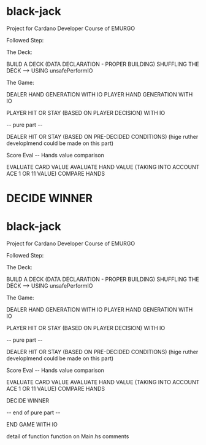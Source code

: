
# black-jack
Project for Cardano Developer Course of EMURGO

Followed Step:

The Deck:

BUILD A DECK (DATA DECLARATION - PROPER BUILDING)
SHUFFLING THE DECK --> USING unsafePerformIO 

The Game:

DEALER HAND GENERATION WITH IO
PLAYER HAND GENERATION WITH IO

PLAYER HIT OR STAY (BASED ON PLAYER DECISION) WITH IO

-- pure part --

DEALER HIT OR STAY (BASED ON PRE-DECIDED CONDITIONS) (hige ruther developlmend could be made on this part)


Score Eval -- Hands value comparison

EVALUATE CARD VALUE
AVALUATE HAND VALUE (TAKING INTO ACCOUNT ACE 1 OR 11 VALUE)
COMPARE HANDS

DECIDE WINNER
=======
# black-jack
Project for Cardano Developer Course of EMURGO

Followed Step:

The Deck:

BUILD A DECK (DATA DECLARATION - PROPER BUILDING)
SHUFFLING THE DECK --> USING unsafePerformIO 

The Game:

DEALER HAND GENERATION WITH IO
PLAYER HAND GENERATION WITH IO

PLAYER HIT OR STAY (BASED ON PLAYER DECISION) WITH IO

-- pure part --

DEALER HIT OR STAY (BASED ON PRE-DECIDED CONDITIONS) (hige ruther developlmend could be made on this part)


Score Eval -- Hands value comparison

EVALUATE CARD VALUE
AVALUATE HAND VALUE (TAKING INTO ACCOUNT ACE 1 OR 11 VALUE)
COMPARE HANDS

DECIDE WINNER

-- end of pure part --

END GAME WITH IO

detail of function function on Main.hs comments




